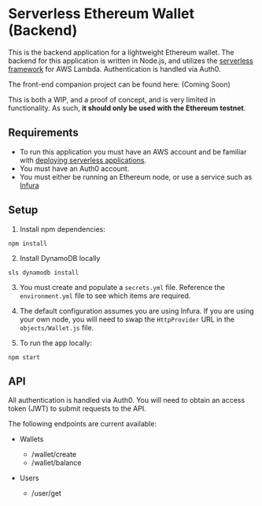 # Serverless Ethereum Wallet (Backend)
This is the backend application for a lightweight Ethereum wallet. The backend for this application is written in Node.js, and utilizes the [serverless framework](https://github.com/serverless/serverless) for AWS Lambda. Authentication is handled via Auth0.

The front-end companion project can be found here: (Coming Soon)

This is both a WIP, and a proof of concept, and is very limited in functionality. As such, **it should only be used with the Ethereum testnet**. 

## Requirements
- To run this application you must have an AWS account and be familiar with [deploying serverless applications](https://serverless.com/framework/docs/providers/aws/guide/deploying/).
- You must have an Auth0 account.
- You must either be running an Ethereum node, or use a service such as [Infura](https://infura.io/)

## Setup

1. Install npm dependencies:
```
npm install
```
2. Install DynamoDB locally
```
sls dynamodb install
```
3. You must create and populate a `secrets.yml` file. Reference the `environment.yml` file to see which items are required.

4. The default configuration assumes you are using Infura. If you are using your own node, you will need to swap the `HttpProvider` URL in the `objects/Wallet.js` file.

5. To run the app locally:
```
npm start
```

## API

All authentication is handled via Auth0. You will need to obtain an access token (JWT) to submit requests to the API.

The following endpoints are current available:
* Wallets
  * /wallet/create
  * /wallet/balance

* Users
  * /user/get
